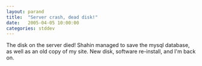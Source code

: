 ```yaml
---
layout: parand
title:  "Server crash, dead disk!"
date:   2005-04-05 10:00:00
categories: stddev
---
```

The disk on the server died\! Shahin managed to save the mysql database, as well as an old copy of my site. New disk, software re-install, and I'm back on. 
